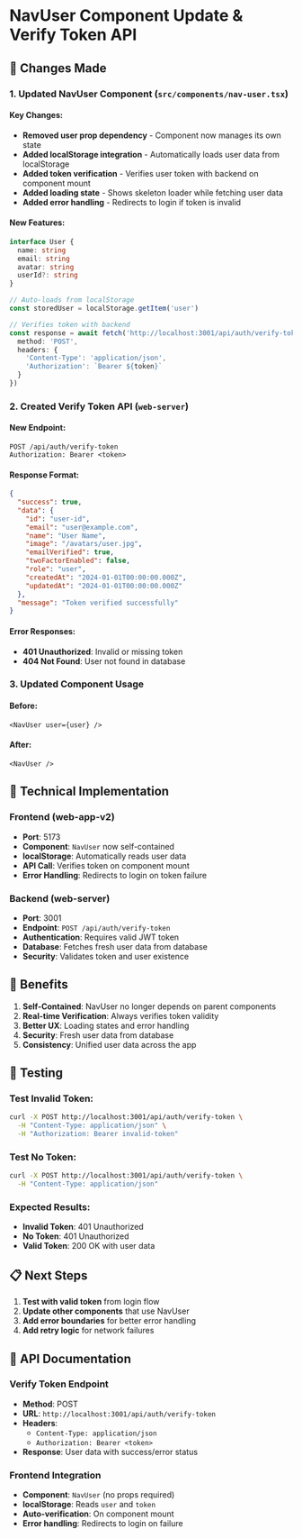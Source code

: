 # NavUser Component Update & Verify Token API

## 🎯 **Changes Made**

### 1. **Updated NavUser Component** (`src/components/nav-user.tsx`)

#### **Key Changes:**
- **Removed user prop dependency** - Component now manages its own state
- **Added localStorage integration** - Automatically loads user data from localStorage
- **Added token verification** - Verifies user token with backend on component mount
- **Added loading state** - Shows skeleton loader while fetching user data
- **Added error handling** - Redirects to login if token is invalid

#### **New Features:**
```typescript
interface User {
  name: string
  email: string
  avatar: string
  userId?: string
}

// Auto-loads from localStorage
const storedUser = localStorage.getItem('user')

// Verifies token with backend
const response = await fetch('http://localhost:3001/api/auth/verify-token', {
  method: 'POST',
  headers: {
    'Content-Type': 'application/json',
    'Authorization': `Bearer ${token}`
  }
})
```

### 2. **Created Verify Token API** (`web-server`)

#### **New Endpoint:**
```
POST /api/auth/verify-token
Authorization: Bearer <token>
```

#### **Response Format:**
```json
{
  "success": true,
  "data": {
    "id": "user-id",
    "email": "user@example.com",
    "name": "User Name",
    "image": "/avatars/user.jpg",
    "emailVerified": true,
    "twoFactorEnabled": false,
    "role": "user",
    "createdAt": "2024-01-01T00:00:00.000Z",
    "updatedAt": "2024-01-01T00:00:00.000Z"
  },
  "message": "Token verified successfully"
}
```

#### **Error Responses:**
- **401 Unauthorized**: Invalid or missing token
- **404 Not Found**: User not found in database

### 3. **Updated Component Usage**

#### **Before:**
```tsx
<NavUser user={user} />
```

#### **After:**
```tsx
<NavUser />
```

## 🔧 **Technical Implementation**

### **Frontend (web-app-v2)**
- **Port**: 5173
- **Component**: `NavUser` now self-contained
- **localStorage**: Automatically reads user data
- **API Call**: Verifies token on component mount
- **Error Handling**: Redirects to login on token failure

### **Backend (web-server)**
- **Port**: 3001
- **Endpoint**: `POST /api/auth/verify-token`
- **Authentication**: Requires valid JWT token
- **Database**: Fetches fresh user data from database
- **Security**: Validates token and user existence

## 🚀 **Benefits**

1. **Self-Contained**: NavUser no longer depends on parent components
2. **Real-time Verification**: Always verifies token validity
3. **Better UX**: Loading states and error handling
4. **Security**: Fresh user data from database
5. **Consistency**: Unified user data across the app

## 🧪 **Testing**

### **Test Invalid Token:**
```bash
curl -X POST http://localhost:3001/api/auth/verify-token \
  -H "Content-Type: application/json" \
  -H "Authorization: Bearer invalid-token"
```

### **Test No Token:**
```bash
curl -X POST http://localhost:3001/api/auth/verify-token \
  -H "Content-Type: application/json"
```

### **Expected Results:**
- **Invalid Token**: 401 Unauthorized
- **No Token**: 401 Unauthorized
- **Valid Token**: 200 OK with user data

## 📋 **Next Steps**

1. **Test with valid token** from login flow
2. **Update other components** that use NavUser
3. **Add error boundaries** for better error handling
4. **Add retry logic** for network failures

## 🔗 **API Documentation**

### **Verify Token Endpoint**
- **Method**: POST
- **URL**: `http://localhost:3001/api/auth/verify-token`
- **Headers**: 
  - `Content-Type: application/json`
  - `Authorization: Bearer <token>`
- **Response**: User data with success/error status

### **Frontend Integration**
- **Component**: `NavUser` (no props required)
- **localStorage**: Reads `user` and `token`
- **Auto-verification**: On component mount
- **Error handling**: Redirects to login on failure
